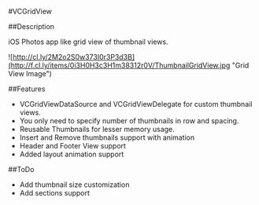 #VCGridView

##Description

iOS Photos app like grid view of thumbnail views.

![http://cl.ly/2M2o2S0w373I0r3P3d3B](http://f.cl.ly/items/0i3H0H3c3H1m38312r0V/ThumbnailGridView.jpg "Grid View Image")

##Features
* VCGridViewDataSource and VCGridViewDelegate for custom thumbnail views.
* You only need to specify number of thumbnails in row and spacing.
* Reusable Thumbnails for lesser memory usage.
* Insert and Remove thumbnails support with animation
* Header and Footer View support
* Added layout animation support


##ToDo
* Add thumbnail size customization
* Add sections support